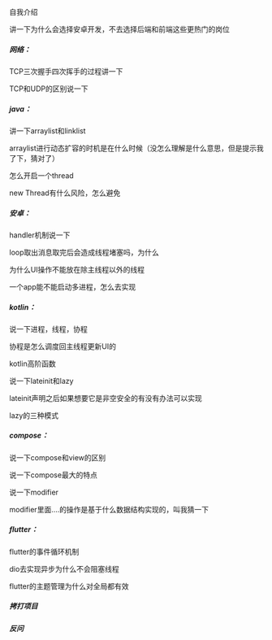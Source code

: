 自我介绍

讲一下为什么会选择安卓开发，不去选择后端和前端这些更热门的岗位

##### 网络：

TCP三次握手四次挥手的过程讲一下

TCP和UDP的区别说一下

##### java：

讲一下arraylist和linklist

arraylist进行动态扩容的时机是在什么时候（没怎么理解是什么意思，但是提示我了下，猜对了）

怎么开启一个thread

new Thread有什么风险，怎么避免

##### 安卓：

handler机制说一下

loop取出消息取完后会造成线程堵塞吗，为什么

为什么UI操作不能放在除主线程以外的线程

一个app能不能启动多进程，怎么去实现

##### kotlin：

说一下进程，线程，协程

协程是怎么调度回主线程更新UI的

kotlin高阶函数

说一下lateinit和lazy

lateinit声明之后如果想要它是非空安全的有没有办法可以实现

lazy的三种模式

##### compose：

说一下compose和view的区别

说一下compose最大的特点

说一下modifier

modifier里面....的操作是基于什么数据结构实现的，叫我猜一下

##### flutter：

flutter的事件循环机制

dio去实现异步为什么不会阻塞线程

flutter的主题管理为什么对全局都有效

##### 拷打项目

##### 反问
